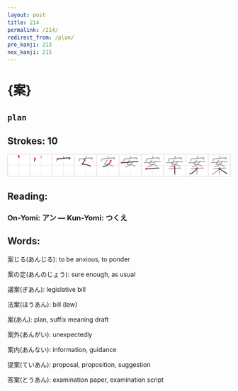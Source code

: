 ```yaml
---
layout: post
title: 214
permalink: /214/
redirect_from: /plan/
pre_kanji: 213
nex_kanji: 215
---
```


# {案}

## `plan`

## Strokes: 10

<div class="stroke"><img src="../images/E6A188.png" /></div>

## Reading:

### On-Yomi: アン &mdash; Kun-Yomi: つくえ

## Words:

案じる(あんじる): to be anxious, to ponder

案の定(あんのじょう): sure enough, as usual

議案(ぎあん): legislative bill

法案(ほうあん): bill (law)

案(あん): plan, suffix meaning draft

案外(あんがい): unexpectedly

案内(あんない): information, guidance

提案(ていあん): proposal, proposition, suggestion

答案(とうあん): examination paper, examination script
